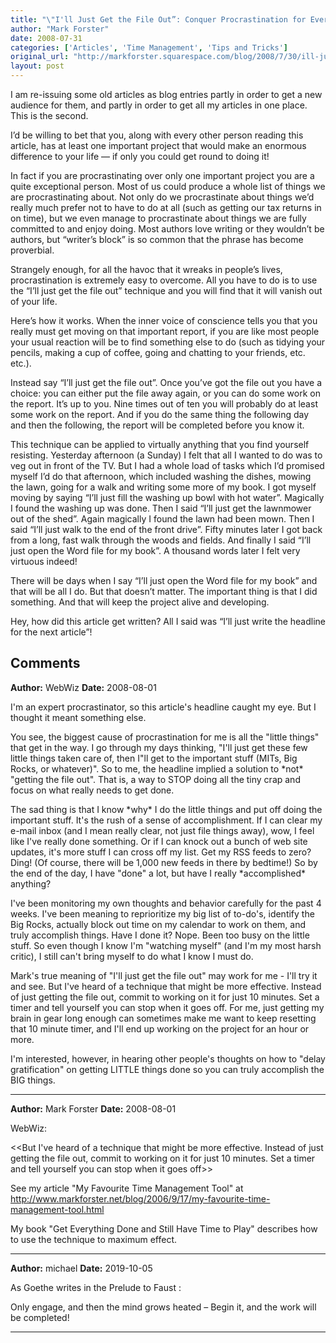 ```yaml
---
title: "\"I'll Just Get the File Out”: Conquer Procrastination for Ever"
author: "Mark Forster"
date: 2008-07-31
categories: ['Articles', 'Time Management', 'Tips and Tricks']
original_url: "http://markforster.squarespace.com/blog/2008/7/30/ill-just-get-the-file-out-conquer-procrastination-for-ever.html"
layout: post
---
```


I am re-issuing some old articles as
blog entries partly in order to get a new audience for them, and partly
in order to get all my articles in one place. This is the second.

I’d be willing to bet that you, along with every other person
reading this article, has at least one important project that would
make an enormous difference to your life — if only you could get round
to doing it!

In fact if you are procrastinating over only one
important project you are a quite exceptional person. Most of us could
produce a whole list of things we are procrastinating about. Not only
do we procrastinate about things we’d really much prefer not to have to
do at all (such as getting our tax returns in on time), but we even
manage to procrastinate about things we are fully committed to and
enjoy doing. Most authors love writing or they wouldn’t be authors, but
“writer’s block” is so common that the phrase has become proverbial.

Strangely
enough, for all the havoc that it wreaks in people’s lives,
procrastination is extremely easy to overcome. All you have to do is to
use the “I’ll just get the file out” technique and you will find that
it will vanish out of your life.

Here’s how it works. When the
inner voice of conscience tells you that you really must get moving on
that important report, if you are like most people your usual reaction
will be to find something else to do (such as tidying your pencils,
making a cup of coffee, going and chatting to your friends, etc. etc.).

Instead
say “I’ll just get the file out”. Once you’ve got the file out you have
a choice: you can either put the file away again, or you can do some
work on the report. It’s up to you. Nine times out of ten you will
probably do at least some work on the report. And if you do the same
thing the following day and then the following, the report will be
completed before you know it.

This technique can be applied to
virtually anything that you find yourself resisting. Yesterday
afternoon (a Sunday) I felt that all I wanted to do was to veg out in
front of the TV. But I had a whole load of tasks which I’d promised
myself I’d do that afternoon, which included washing the dishes, mowing
the lawn, going for a walk and writing some more of my book. I got
myself moving by saying “I’ll just fill the washing up bowl with hot
water”. Magically I found the washing up was done. Then I said “I’ll
just get the lawnmower out of the shed”. Again magically I found the
lawn had been mown. Then I said “I’ll just walk to the end of the front
drive”. Fifty minutes later I got back from a long, fast walk through
the woods and fields. And finally I said “I’ll just open the Word file
for my book”. A thousand words later I felt very virtuous indeed!

There
will be days when I say “I’ll just open the Word file for my book” and
that will be all I do. But that doesn’t matter. The important thing is
that I did something. And that will keep the project alive and
developing.

Hey, how did this article get written? All I said was “I’ll just write the headline for the next article”!

## Comments

**Author:** WebWiz
**Date:** 2008-08-01

I'm an expert procrastinator, so this article's headline caught my eye. But I thought it meant something else.   
  
You see, the biggest cause of procrastination for me is all the "little things" that get in the way. I go through my days thinking, "I'll just get these few little things taken care of, then I"ll get to the important stuff (MITs, Big Rocks, or whatever)". So to me, the headline implied a solution to \*not\* "getting the file out". That is, a way to STOP doing all the tiny crap and focus on what really needs to get done.  
  
The sad thing is that I know \*why\* I do the little things and put off doing the important stuff. It's the rush of a sense of accomplishment. If I can clear my e-mail inbox (and I mean really clear, not just file things away), wow, I feel like I've really done something. Or if I can knock out a bunch of web site updates, it's more stuff I can cross off my list. Get my RSS feeds to zero? Ding! (Of course, there will be 1,000 new feeds in there by bedtime!) So by the end of the day, I have "done" a lot, but have I really \*accomplished\* anything?   
  
I've been monitoring my own thoughts and behavior carefully for the past 4 weeks. I've been meaning to reprioritize my big list of to-do's, identify the Big Rocks, actually block out time on my calendar to work on them, and truly accomplish things. Have I done it? Nope. Been too busy on the little stuff. So even though I know I'm "watching myself" (and I'm my most harsh critic), I still can't bring myself to do what I know I must do.  
  
Mark's true meaning of "I'll just get the file out" may work for me - I'll try it and see. But I've heard of a technique that might be more effective. Instead of just getting the file out, commit to working on it for just 10 minutes. Set a timer and tell yourself you can stop when it goes off. For me, just getting my brain in gear long enough can sometimes make me want to keep resetting that 10 minute timer, and I'll end up working on the project for an hour or more.  
  
I'm interested, however, in hearing other people's thoughts on how to "delay gratification" on getting LITTLE things done so you can truly accomplish the BIG things.

---

**Author:** Mark Forster
**Date:** 2008-08-01

WebWiz:  
  
<<But I've heard of a technique that might be more effective. Instead of just getting the file out, commit to working on it for just 10 minutes. Set a timer and tell yourself you can stop when it goes off>>  
  
See my article "My Favourite Time Management Tool" at <http://www.markforster.net/blog/2006/9/17/my-favourite-time-management-tool.html>  
  
My book "Get Everything Done and Still Have Time to Play" describes how to use the technique to maximum effect.

---

**Author:** michael
**Date:** 2019-10-05

As Goethe writes in the Prelude to Faust :   
  
Only engage, and then the mind grows heated – Begin it, and the work will be completed!

---
